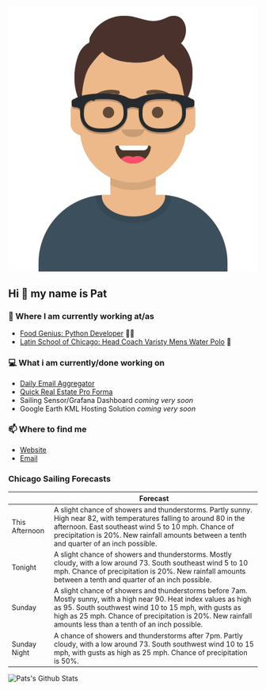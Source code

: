 [![Social banner for p-j-falconer](https://raw.githubusercontent.com/P-J-FALCONER/P-J-FALCONER/master/assets/avataaars.svg)](https://patfalconer.com/)
## Hi :wave: my name is Pat

### 💼 Where I am currently working at/as
- [Food Genius: Python Developer](https://getfoodgenius.com/) 🍔🐍
- [Latin School of Chicago: Head Coach Varisty Mens Water Polo](https://www.latinschool.org/) 🤽


### 💻 What i am currently/done working on
 - [Daily Email Aggregator](https://github.com/P-J-FALCONER/dott_daily_mail)
 - [Quick Real Estate Pro Forma](https://github.com/P-J-FALCONER/henry)
 - Sailing Sensor/Grafana Dashboard *coming very soon*
 - Google Earth KML Hosting Solution *coming very soon*

### 📫 Where to find me
 - [Website](https://patfalconer.com/)
 - [Email](mailto:patrick.j.falconer@gmail.com)


### Chicago Sailing Forecasts
|   | Forecast  |
|---|---|
| This Afternoon | A slight chance of showers and thunderstorms. Partly sunny. High near 82, with temperatures falling to around 80 in the afternoon. East southeast wind 5 to 10 mph. Chance of precipitation is 20%. New rainfall amounts between a tenth and quarter of an inch possible. |
| Tonight | A slight chance of showers and thunderstorms. Mostly cloudy, with a low around 73. South southeast wind 5 to 10 mph. Chance of precipitation is 20%. New rainfall amounts between a tenth and quarter of an inch possible. |
| Sunday | A slight chance of showers and thunderstorms before 7am. Mostly sunny, with a high near 90. Heat index values as high as 95. South southwest wind 10 to 15 mph, with gusts as high as 25 mph. Chance of precipitation is 20%. New rainfall amounts less than a tenth of an inch possible. |
| Sunday Night | A chance of showers and thunderstorms after 7pm. Partly cloudy, with a low around 73. South southwest wind 10 to 15 mph, with gusts as high as 25 mph. Chance of precipitation is 50%. |

![Pats's Github Stats](https://github-readme-stats.vercel.app/api?username=p-j-falconer&show_icons=true&theme=radical)
